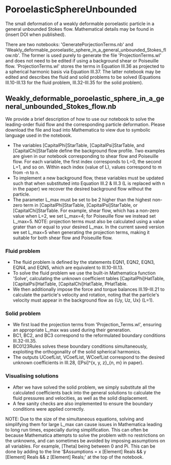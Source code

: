 # PoroelasticSphereUnbounded
The small deformation of a weakly deformable poroelastic particle in a general unbounded Stokes flow. Mathematical details may be found in (insert DOI when published).

There are two notebooks: 'GeneratePorjectionTerms.nb' and 'Weakly_deformable_poroelastic_sphere_in_a_general_unbounded_Stokes_flow.nb'. The former is used purely to generate the file 'ProjectionTerms.wl' and does not need to be edited if using a background shear or Poiseuille flow. 'ProjectionTerms.wl' stores the terms in Equation III.36 as projected to a spherical harmonic basis via Equation III.37. The latter notebook may be edited and describes the fluid and solid problems to be solved (Equations III.10-III.13 for the fluid problem, III.32-III.35 for the solid problem). 

## Weakly_deformable_poroelastic_sphere_in_a_general_unbounded_Stokes_flow.nb
We provide a brief description of how to use our notebook to solve the leading-order fluid flow and the corresponding particle deformation. Please download the file and load into Mathematica to view due to symbolic language used in the notebook.
 - The variables \[CapitalPhi]StarTable, \[CapitalPsi]StarTable, and \[CapitalChi]StarTable define the background flow profile. Two examples are given in our notebook corresponding to shear flow and Poiseuille flow. For each variable, the first index corresponds to L=0, the second L=1, and so on. Within each index (value of L), values correspond to m from -n to n. 
 - To implement a new background flow, these variables must be updated such that when substituted into Equation III.2 & III.3 (L is replaced with n in the paper) we recover the desired background flow without the particle. 
 - The parameter L_max must be set to be 2 higher than the highest non-zero term in \[CapitalPhi]StarTable, \[CapitalPsi]StarTable, or \[CapitalChi]StarTable. For example, shear flow, which has a non-zero value when L=2, we set L_max=4; for Poiseuille flow we instead set L_max=5. NOTE: projection terms must also be calculated using a value grater than or equal to your desired L_max. In the current saved version we set L_max=5 when generating the projection terms, making it suitable for both shear flow and Poiseuille flow.
   
### Fluid problem
 - The fluid problem is defined by the statements EQN1, EQN2, EQN3, EQN4, and EQN5, which are equivalent to III.10-III.13.
 - To solve the fluid problem we use the built-in Mathematica function 'Solve', calculating the unknown coefficient tables \[CapitalPhi]HatTable, \[CapitalPsi]HatTable, \[CapitalChi]HatTable, PHatTable.
 - We then additionally impose the force and torque balances III.19-III.21 to calculate the particle's velocity and rotation, noting that the particle's velocity must appear in the background flow as {Uy, Uz, Ux} (L=1).
### Solid problem
 - We first load the projection terms from 'Projection_Terms.wl', ensuring an appropriate L_max was used during their generation.
 - BC1, BC2, and BC3 correspond to the reformulated boundary conditions III.32-III.35.
 - BC0123Rules solves these boundary conditions simultaneously, exploiting the orthogonality of the solid spherical harmonics.
 - The outputs UCoefList, VCoefList, WCoefList correspond to the desired unknown coefficients in III.28, (\[Psi]^{x, y, z}_{n, m} in paper).
### Visualising solutions
 - After we have solved the solid problem, we simply substitute all the calculated coefficients back into the general solutions to calculate the fluid pressures and velocities, as well as the solid displacement.
 - A few sanity checks are also implemented to ensure the boundary conditions were applied correctly.

NOTE: Due to the size of the simultaneous equations, solving and simplifying them for large L_max can cause issues in Mathematica leading to long run times, especially during simplification. This can often be because Mathematica attempts to solve the problem with no restrictions on the unknowns, and can sometimes be avoided by imposing assumptions on all variables. For example, \[Theta] being between 0 and Pi. This can be done by adding to the line '$Assumptions = x \[Element] Reals && y \[Element] Reals && z \[Element] Reals;' at the top of the notebook.

